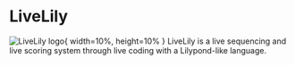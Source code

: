# LiveLily
![LiveLily logo](../blob/main/livelily/bin/data/livelily_logo.png/livelily_logo.png?raw=true){ width=10%, height=10% }
LiveLily is a live sequencing and live scoring system through live coding with a Lilypond-like language.
